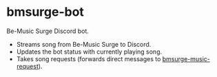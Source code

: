# bmsurge-bot
Be-Music Surge Discord bot.

- Streams song from Be-Music Surge to Discord.
- Updates the bot status with currently playing song.
- Takes song requests (forwards direct messages to [bmsurge-music-request](https://github.com/bemusic/bmsurge-music-request)).
